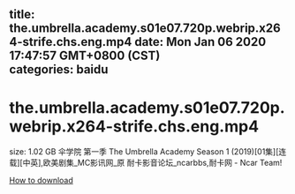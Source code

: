 
title: the.umbrella.academy.s01e07.720p.webrip.x264-strife.chs.eng.mp4
date: Mon Jan 06 2020 17:47:57 GMT+0800 (CST)    
categories: baidu
---

# the.umbrella.academy.s01e07.720p.webrip.x264-strife.chs.eng.mp4
size: 1.02 GB
 伞学院 第一季 The Umbrella Academy Season 1 (2019)[01集][连载][中英],欧美剧集_MC影讯网_原 耐卡影音论坛_ncarbbs,耐卡网 - Ncar Team!
 

[How to download](https://bpcam.bemobtrk.com/go/2ceec3aa-1ca2-46d6-b9ff-aaa5c184517c?jno=5086)